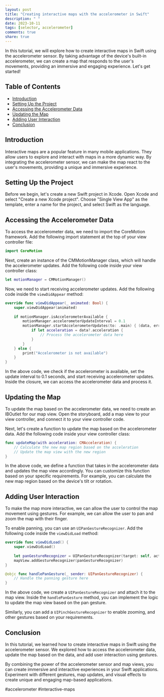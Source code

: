 ```yaml
---
layout: post
title: "Creating interactive maps with the accelerometer in Swift"
description: " "
date: 2023-10-11
tags: [selector, accelerometer]
comments: true
share: true
---
```


In this tutorial, we will explore how to create interactive maps in Swift using the accelerometer sensor. By taking advantage of the device's built-in accelerometer, we can create a map that responds to the user's movements, providing an immersive and engaging experience. Let's get started!

## Table of Contents
- [Introduction](#introduction)
- [Setting Up the Project](#setting-up-the-project)
- [Accessing the Accelerometer Data](#accessing-the-accelerometer-data)
- [Updating the Map](#updating-the-map)
- [Adding User Interaction](#adding-user-interaction)
- [Conclusion](#conclusion)

## Introduction
Interactive maps are a popular feature in many mobile applications. They allow users to explore and interact with maps in a more dynamic way. By integrating the accelerometer sensor, we can make the map react to the user's movements, providing a unique and immersive experience.

## Setting Up the Project
Before we begin, let's create a new Swift project in Xcode. Open Xcode and select "Create a new Xcode project". Choose "Single View App" as the template, enter a name for the project, and select Swift as the language.

## Accessing the Accelerometer Data
To access the accelerometer data, we need to import the CoreMotion framework. Add the following import statement at the top of your view controller file:

```swift
import CoreMotion
```

Next, create an instance of the CMMotionManager class, which will handle the accelerometer updates. Add the following code inside your view controller class:

```swift
let motionManager = CMMotionManager()
```

Now, we need to start receiving accelerometer updates. Add the following code inside the `viewDidAppear` method:

```swift
override func viewDidAppear(_ animated: Bool) {
    super.viewDidAppear(animated)
    
    if motionManager.isAccelerometerAvailable {
        motionManager.accelerometerUpdateInterval = 0.1
        motionManager.startAccelerometerUpdates(to: .main) { (data, error) in
            if let acceleration = data?.acceleration {
                // Process the accelerometer data here
            }
        }
    } else {
        print("Accelerometer is not available")
    }
}
```

In the above code, we check if the accelerometer is available, set the update interval to 0.1 seconds, and start receiving accelerometer updates. Inside the closure, we can access the accelerometer data and process it.

## Updating the Map
To update the map based on the accelerometer data, we need to create an IBOutlet for our map view. Open the storyboard, add a map view to your view controller, and connect it to your view controller code.

Next, let's create a function to update the map based on the accelerometer data. Add the following code inside your view controller class:

```swift
func updateMap(with acceleration: CMAcceleration) {
    // Calculate the new map region based on the acceleration
    // Update the map view with the new region
}
```

In the above code, we define a function that takes in the accelerometer data and updates the map view accordingly. You can customize this function based on your specific requirements. For example, you can calculate the new map region based on the device's tilt or rotation.

## Adding User Interaction
To make the map more interactive, we can allow the user to control the map movement using gestures. For example, we can allow the user to pan and zoom the map with their finger.

To enable panning, you can use an `UIPanGestureRecognizer`. Add the following code inside the `viewDidLoad` method:

```swift
override func viewDidLoad() {
    super.viewDidLoad()
    
    let panGestureRecognizer = UIPanGestureRecognizer(target: self, action: #selector(handlePanGesture(_:)))
    mapView.addGestureRecognizer(panGestureRecognizer)
}

@objc func handlePanGesture(_ sender: UIPanGestureRecognizer) {
    // Handle the panning gesture here
}
```

In the above code, we create a `UIPanGestureRecognizer` and attach it to the map view. Inside the `handlePanGesture` method, you can implement the logic to update the map view based on the pan gesture.

Similarly, you can add a `UIPinchGestureRecognizer` to enable zooming, and other gestures based on your requirements.

## Conclusion
In this tutorial, we learned how to create interactive maps in Swift using the accelerometer sensor. We explored how to access the accelerometer data, update the map based on the data, and add user interaction using gestures.

By combining the power of the accelerometer sensor and map views, you can create immersive and interactive experiences in your Swift applications. Experiment with different gestures, map updates, and visual effects to create unique and engaging map-based applications.

#accelerometer #interactive-maps